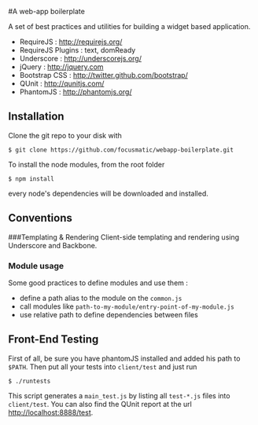 #A web-app boilerplate

A set of best practices and utilities for building a widget based application.

* RequireJS : <http://requirejs.org/>
* RequireJS Plugins : text, domReady
* Underscore : <http://underscorejs.org/>
* jQuery : <http://jquery.com>
* Bootstrap CSS : <http://twitter.github.com/bootstrap/>
* QUnit : <http://qunitjs.com/>
* PhantomJS : <http://phantomjs.org/>

## Installation
Clone the git repo to your disk with

	$ git clone https://github.com/focusmatic/webapp-boilerplate.git

To install the node modules, from the root folder

	$ npm install 

every node's dependencies will be downloaded and installed.

## Conventions
###Templating & Rendering
Client-side templating and rendering using Underscore and Backbone.

### Module usage

Some good practices to define modules and use them :

* define a path alias to the module on the `common.js`
* call modules like `path-to-my-module/entry-point-of-my-module.js`
* use relative path to define dependencies between files

## Front-End Testing

First of all, be sure you have phantomJS installed and added his path to `$PATH`. Then put all your tests into `client/test` and just run

	$ ./runtests

This script generates a `main_test.js` by listing all `test-*.js` files into `client/test`.
You can also find the QUnit report at the url <http://localhost:8888/test>.